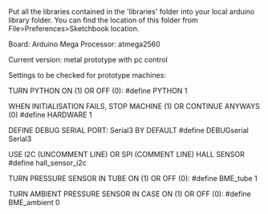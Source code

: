 Put all the libraries contained in the 'libraries' folder into your local arduino library folder.
You can find the location of this folder from File>Preferences>Sketchbook location.

Board: Arduino Mega
Processor: atmega2560

Current version: metal prototype with pc control

Settings to be checked for prototype machines:

TURN PYTHON ON (1) OR OFF (0):
#define PYTHON 1
	
WHEN INITIALISATION FAILS, STOP MACHINE (1) OR CONTINUE ANYWAYS (0)
#define HARDWARE 1
	
DEFINE DEBUG SERIAL PORT: Serial3 BY DEFAULT
#define DEBUGserial Serial3	

USE I2C (UNCOMMENT LINE) OR SPI (COMMENT LINE) HALL SENSOR
#define hall_sensor_i2c  
	
TURN PRESSURE SENSOR IN TUBE ON (1) OR OFF (0): 
#define BME_tube 1
	
TURN AMBIENT PRESSURE SENSOR IN CASE ON (1) OR OFF (0): 
#define BME_ambient 0


